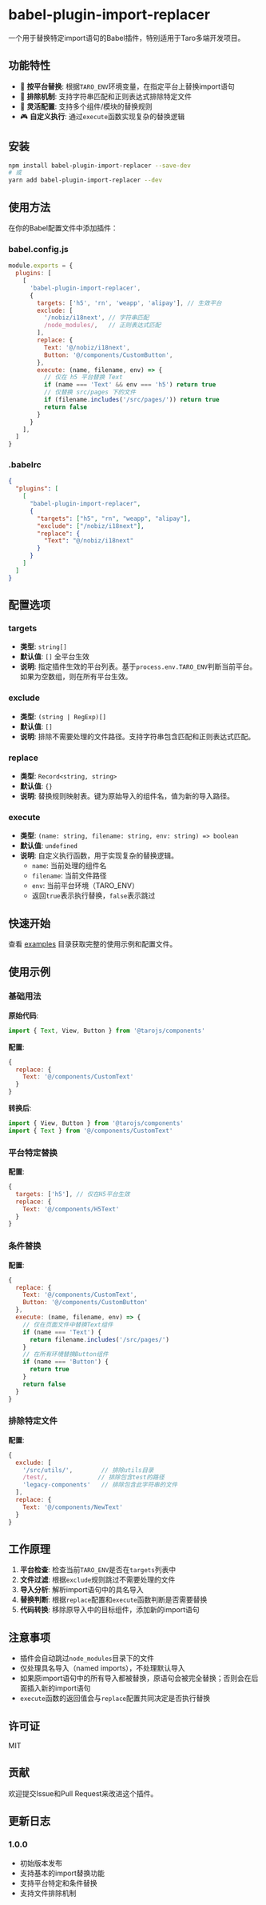 # babel-plugin-import-replacer

一个用于替换特定import语句的Babel插件，特别适用于Taro多端开发项目。

## 功能特性

- 🎯 **按平台替换**: 根据`TARO_ENV`环境变量，在指定平台上替换import语句
- 🚫 **排除机制**: 支持字符串匹配和正则表达式排除特定文件
- 🔧 **灵活配置**: 支持多个组件/模块的替换规则
- 🎮 **自定义执行**: 通过`execute`函数实现复杂的替换逻辑

## 安装

```bash
npm install babel-plugin-import-replacer --save-dev
# 或
yarn add babel-plugin-import-replacer --dev
```

## 使用方法

在你的Babel配置文件中添加插件：

### babel.config.js
```javascript
module.exports = {
  plugins: [
    [
      'babel-plugin-import-replacer',
      {
        targets: ['h5', 'rn', 'weapp', 'alipay'], // 生效平台
        exclude: [
          '/nobiz/i18next', // 字符串匹配
          /node_modules/,   // 正则表达式匹配
        ],
        replace: {
          Text: '@/nobiz/i18next',
          Button: '@/components/CustomButton',
        },
        execute: (name, filename, env) => {
          // 仅在 h5 平台替换 Text
          if (name === 'Text' && env === 'h5') return true
          // 仅替换 src/pages 下的文件
          if (filename.includes('/src/pages/')) return true
          return false
        }
      }
    ],
  ]
}
```

### .babelrc
```json
{
  "plugins": [
    [
      "babel-plugin-import-replacer",
      {
        "targets": ["h5", "rn", "weapp", "alipay"],
        "exclude": ["/nobiz/i18next"],
        "replace": {
          "Text": "@/nobiz/i18next"
        }
      }
    ]
  ]
}
```

## 配置选项

### targets
- **类型**: `string[]`
- **默认值**: `[]` 全平台生效
- **说明**: 指定插件生效的平台列表。基于`process.env.TARO_ENV`判断当前平台。如果为空数组，则在所有平台生效。 

### exclude
- **类型**: `(string | RegExp)[]`
- **默认值**: `[]`
- **说明**: 排除不需要处理的文件路径。支持字符串包含匹配和正则表达式匹配。

### replace
- **类型**: `Record<string, string>`
- **默认值**: `{}`
- **说明**: 替换规则映射表。键为原始导入的组件名，值为新的导入路径。

### execute
- **类型**: `(name: string, filename: string, env: string) => boolean`
- **默认值**: `undefined`
- **说明**: 自定义执行函数，用于实现复杂的替换逻辑。
  - `name`: 当前处理的组件名
  - `filename`: 当前文件路径
  - `env`: 当前平台环境（TARO_ENV）
  - 返回`true`表示执行替换，`false`表示跳过

## 快速开始

查看 [examples](./examples/) 目录获取完整的使用示例和配置文件。

## 使用示例

### 基础用法

**原始代码**:
```javascript
import { Text, View, Button } from '@tarojs/components'
```

**配置**:
```javascript
{
  replace: {
    Text: '@/components/CustomText'
  }
}
```

**转换后**:
```javascript
import { View, Button } from '@tarojs/components'
import { Text } from '@/components/CustomText'
```

### 平台特定替换

**配置**:
```javascript
{
  targets: ['h5'], // 仅在H5平台生效
  replace: {
    Text: '@/components/H5Text'
  }
}
```

### 条件替换

**配置**:
```javascript
{
  replace: {
    Text: '@/components/CustomText',
    Button: '@/components/CustomButton'
  },
  execute: (name, filename, env) => {
    // 仅在页面文件中替换Text组件
    if (name === 'Text') {
      return filename.includes('/src/pages/')
    }
    // 在所有环境替换Button组件
    if (name === 'Button') {
      return true
    }
    return false
  }
}
```

### 排除特定文件

**配置**:
```javascript
{
  exclude: [
    '/src/utils/',        // 排除utils目录
    /test/,              // 排除包含test的路径
    'legacy-components'   // 排除包含此字符串的文件
  ],
  replace: {
    Text: '@/components/NewText'
  }
}
```

## 工作原理

1. **平台检查**: 检查当前`TARO_ENV`是否在`targets`列表中
2. **文件过滤**: 根据`exclude`规则跳过不需要处理的文件
3. **导入分析**: 解析import语句中的具名导入
4. **替换判断**: 根据`replace`配置和`execute`函数判断是否需要替换
5. **代码转换**: 移除原导入中的目标组件，添加新的import语句

## 注意事项

- 插件会自动跳过`node_modules`目录下的文件
- 仅处理具名导入（named imports），不处理默认导入
- 如果原import语句中的所有导入都被替换，原语句会被完全替换；否则会在后面插入新的import语句
- `execute`函数的返回值会与`replace`配置共同决定是否执行替换

## 许可证

MIT

## 贡献

欢迎提交Issue和Pull Request来改进这个插件。

## 更新日志

### 1.0.0
- 初始版本发布
- 支持基本的import替换功能
- 支持平台特定和条件替换
- 支持文件排除机制
